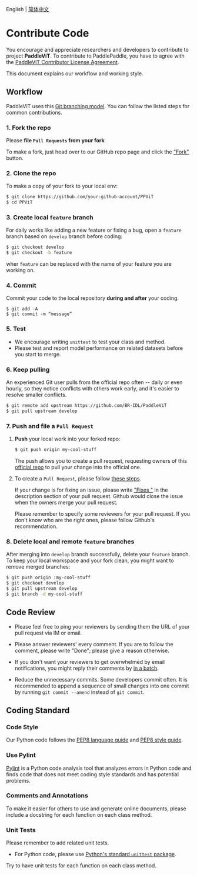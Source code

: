English | [简体中文](./CONTRIBUTING_cn.md)

# Contribute Code

You encourage and appreciate researchers and developers to contribute to project **PaddleViT**. 
To contribute to PaddlePaddle, you have to agree with the [PaddleViT Contributor License Agreement](https://cla-assistant.io/BR-IDL/PaddleViT).

This document explains our workflow and working style.

## Workflow

PaddleViT uses this [Git branching model](http://nvie.com/posts/a-successful-git-branching-model/).  You can follow the listed steps for common contributions.

### 1. Fork the repo

  Please **file `Pull Requests` from your fork**. 
  
  To make a fork, just head over to our GitHub repo page and click the ["Fork"](https://help.github.com/articles/fork-a-repo/) button.
   
### 2. Clone the repo

   To make a copy of your fork to your local env:

   ```bash
   $ git clone https://github.com/your-github-account/PPViT
   $ cd PPViT
   ```

### 3. Create local `feature` branch

   For daily works like adding a new feature or fixing a bug, open a `feature` branch based on `develop` branch before coding:

   ```bash
   $ git checkout develop
   $ git checkout -b feature
   ```
   wher `feature` can be replaced with the name of your feature you are working on.

### 4. Commit

   Commit your code to the local repository **during and after** your coding.

   ```shell
   $ git add -A
   $ git commit -m “message”
   ```
  
### 5. Test

   - We encourage writing `unittest` to test your class and method.
   - Please test and report model performance on related datasets before you start to merge.
 
### 6. Keep pulling

   An experienced Git user pulls from the official repo often -- daily or even hourly, so they notice conflicts with others work early, and it's easier to resolve smaller conflicts.

   ```bash
   $ git remote add upstream https://github.com/BR-IDL/PaddleViT
   $ git pull upstream develop
   ```

### 7. Push and file a `Pull Request`

   1. **Push** your local work into your forked repo:

      ```bash
      $ git push origin my-cool-stuff
      ```

      The push allows you to create a pull request, requesting owners of this [official repo](https://github.com/BR-IDL/PaddleViT) to pull your change into the official one.

   2. To create a `Pull Request`, please follow [these steps](https://help.github.com/articles/creating-a-pull-request/).

      If your change is for fixing an issue, please write ["Fixes <issue-URL>"](https://help.github.com/articles/closing-issues-using-keywords/) in the description section of your pull request.  Github would close the issue when the owners merge your pull request.

      Please remember to specify some reviewers for your pull request.  If you don't know who are the right ones, please follow Github's recommendation.

### 8. Delete local and remote `feature` branches

   After merging into `develop` branch successfully, delete your `feature` branch.
   To keep your local workspace and your fork clean, you might want to remove merged branches:

   ```bash
   $ git push origin :my-cool-stuff
   $ git checkout develop
   $ git pull upstream develop
   $ git branch -d my-cool-stuff
   ```

## Code Review

-  Please feel free to ping your reviewers by sending them the URL of your pull request via IM or email.

- Please answer reviewers' every comment.  If you are to follow the comment, please write "Done"; please give a reason otherwise.

- If you don't want your reviewers to get overwhelmed by email notifications, you might reply their comments by [in a batch](https://help.github.com/articles/reviewing-proposed-changes-in-a-pull-request/).

- Reduce the unnecessary commits.  Some developers commit often.  It is recommended to append a sequence of small changes into one commit by running `git commit --amend` instead of `git commit`.

## Coding Standard

### Code Style

Our Python code follows the [PEP8 language guide](https://zh-google-styleguide.readthedocs.io/en/latest/google-python-styleguide/python_language_rules/) and [PEP8 style guide](https://zh-google-styleguide.readthedocs.io/en/latest/google-python-styleguide/python_style_rules/).
  
### Use Pylint

[Pylint](http://pylint.pycqa.org/en/latest/) is a Python code analysis tool that analyzes errors in Python code and finds code that does not meet coding style standards and has potential problems.

### Comments and Annotations
  
To make it easier for others to use and generate online documents, please include a docstring for each function on each class method.
  
### Unit Tests

Please remember to add related unit tests.

- For Python code, please use [Python's standard `unittest` package](http://pythontesting.net/framework/unittest/unittest-introduction/).

Try to have unit tests for each function on each class method.
  
